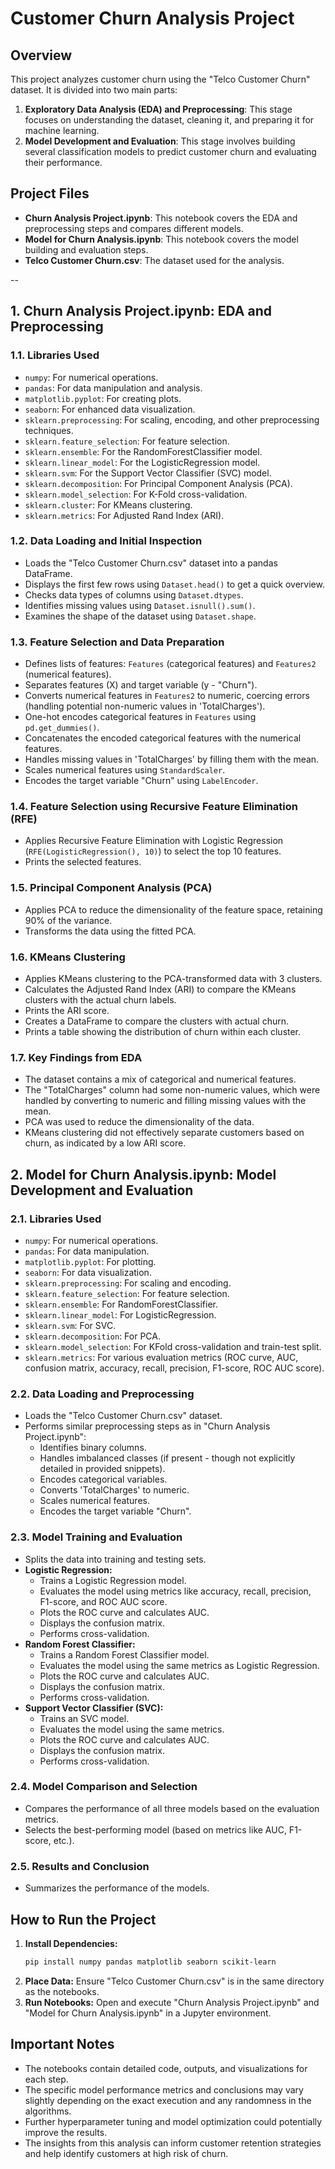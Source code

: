 # Customer Churn Analysis Project

## Overview

This project analyzes customer churn using the "Telco Customer Churn" dataset. It is divided into two main parts:

1.  **Exploratory Data Analysis (EDA) and Preprocessing**:  This stage focuses on understanding the dataset, cleaning it, and preparing it for machine learning.
2.  **Model Development and Evaluation**:  This stage involves building several classification models to predict customer churn and evaluating their performance.

## Project Files

* **Churn Analysis Project.ipynb**:  This notebook covers the EDA and preprocessing steps and compares different models.
* **Model for Churn Analysis.ipynb**:  This notebook covers the model building and evaluation steps.
* **Telco Customer Churn.csv**: The dataset used for the analysis.

--

## 1. Churn Analysis Project.ipynb: EDA and Preprocessing

### 1.1.  Libraries Used

* `numpy`: For numerical operations.
* `pandas`: For data manipulation and analysis.
* `matplotlib.pyplot`: For creating plots.
* `seaborn`: For enhanced data visualization.
* `sklearn.preprocessing`: For scaling, encoding, and other preprocessing techniques.
* `sklearn.feature_selection`: For feature selection.
* `sklearn.ensemble`: For the RandomForestClassifier model.
* `sklearn.linear_model`: For the LogisticRegression model.
* `sklearn.svm`: For the Support Vector Classifier (SVC) model.
* `sklearn.decomposition`: For Principal Component Analysis (PCA).
* `sklearn.model_selection`: For K-Fold cross-validation.
* `sklearn.cluster`: For KMeans clustering.
* `sklearn.metrics`: For Adjusted Rand Index (ARI).

### 1.2. Data Loading and Initial Inspection

* Loads the "Telco Customer Churn.csv" dataset into a pandas DataFrame.
* Displays the first few rows using `Dataset.head()` to get a quick overview.
* Checks data types of columns using `Dataset.dtypes`.
* Identifies missing values using `Dataset.isnull().sum()`.
* Examines the shape of the dataset using `Dataset.shape`.

### 1.3. Feature Selection and Data Preparation

* Defines lists of features: `Features` (categorical features) and `Features2` (numerical features).
* Separates features (X) and target variable (y - "Churn").
* Converts numerical features in `Features2` to numeric, coercing errors (handling potential non-numeric values in 'TotalCharges').
* One-hot encodes categorical features in `Features` using `pd.get_dummies()`.
* Concatenates the encoded categorical features with the numerical features.
* Handles missing values in 'TotalCharges' by filling them with the mean.
* Scales numerical features using `StandardScaler`.
* Encodes the target variable "Churn" using `LabelEncoder`.

### 1.4. Feature Selection using Recursive Feature Elimination (RFE)

* Applies Recursive Feature Elimination with Logistic Regression (`RFE(LogisticRegression(), 10)`) to select the top 10 features.
* Prints the selected features.

### 1.5. Principal Component Analysis (PCA)

* Applies PCA to reduce the dimensionality of the feature space, retaining 90% of the variance.
* Transforms the data using the fitted PCA.

### 1.6. KMeans Clustering

* Applies KMeans clustering to the PCA-transformed data with 3 clusters.
* Calculates the Adjusted Rand Index (ARI) to compare the KMeans clusters with the actual churn labels.
* Prints the ARI score.
* Creates a DataFrame to compare the clusters with actual churn.
* Prints a table showing the distribution of churn within each cluster.

### 1.7. Key Findings from EDA

* The dataset contains a mix of categorical and numerical features.
* The "TotalCharges" column had some non-numeric values, which were handled by converting to numeric and filling missing values with the mean.
* PCA was used to reduce the dimensionality of the data.
* KMeans clustering did not effectively separate customers based on churn, as indicated by a low ARI score.

## 2. Model for Churn Analysis.ipynb: Model Development and Evaluation

### 2.1. Libraries Used

* `numpy`: For numerical operations.
* `pandas`: For data manipulation.
* `matplotlib.pyplot`: For plotting.
* `seaborn`: For data visualization.
* `sklearn.preprocessing`: For scaling and encoding.
* `sklearn.feature_selection`: For feature selection.
* `sklearn.ensemble`: For RandomForestClassifier.
* `sklearn.linear_model`: For LogisticRegression.
* `sklearn.svm`: For SVC.
* `sklearn.decomposition`: For PCA.
* `sklearn.model_selection`: For KFold cross-validation and train-test split.
* `sklearn.metrics`: For various evaluation metrics (ROC curve, AUC, confusion matrix, accuracy, recall, precision, F1-score, ROC AUC score).

### 2.2. Data Loading and Preprocessing

* Loads the "Telco Customer Churn.csv" dataset.
* Performs similar preprocessing steps as in "Churn Analysis Project.ipynb":
    * Identifies binary columns.
    * Handles imbalanced classes (if present - though not explicitly detailed in provided snippets).
    * Encodes categorical variables.
    * Converts 'TotalCharges' to numeric.
    * Scales numerical features.
    * Encodes the target variable "Churn".

### 2.3. Model Training and Evaluation

* Splits the data into training and testing sets.
* **Logistic Regression:**
    * Trains a Logistic Regression model.
    * Evaluates the model using metrics like accuracy, recall, precision, F1-score, and ROC AUC score.
    * Plots the ROC curve and calculates AUC.
    * Displays the confusion matrix.
    * Performs cross-validation.
* **Random Forest Classifier:**
    * Trains a Random Forest Classifier model.
    * Evaluates the model using the same metrics as Logistic Regression.
    * Plots the ROC curve and calculates AUC.
    * Displays the confusion matrix.
    * Performs cross-validation.
* **Support Vector Classifier (SVC):**
    * Trains an SVC model.
    * Evaluates the model using the same metrics.
    * Plots the ROC curve and calculates AUC.
    * Displays the confusion matrix.
    * Performs cross-validation.

### 2.4. Model Comparison and Selection

* Compares the performance of all three models based on the evaluation metrics.
* Selects the best-performing model (based on metrics like AUC, F1-score, etc.).

### 2.5. Results and Conclusion

* Summarizes the performance of the models.

## How to Run the Project

1.  **Install Dependencies:**
    ```bash
    pip install numpy pandas matplotlib seaborn scikit-learn
    ```
2.  **Place Data:** Ensure "Telco Customer Churn.csv" is in the same directory as the notebooks.
3.  **Run Notebooks:** Open and execute "Churn Analysis Project.ipynb" and "Model for Churn Analysis.ipynb" in a Jupyter environment.

##  Important Notes

* The notebooks contain detailed code, outputs, and visualizations for each step.
* The specific model performance metrics and conclusions may vary slightly depending on the exact execution and any randomness in the algorithms.
* Further hyperparameter tuning and model optimization could potentially improve the results.
* The insights from this analysis can inform customer retention strategies and help identify customers at high risk of churn.
